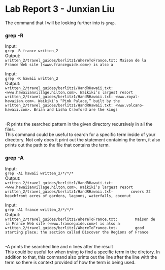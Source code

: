 # Lab Report 3 - Junxian Liu

The command that I will be looking further into is `grep`. <br>

### grep -R
Input:<br>
`grep -R france written_2` <br>
Output:<br>
`written_2/travel_guides/berlitz1/WhereToFrance.txt: Maison de la France Web site (<www.franceguide.com>) is also a` <br>

Input: <br>
`grep -R hawaii written_2` <br>
Output:<br>
`written_2/travel_guides/berlitz1/HandRHawaii.txt: <www.hawaiianvillage.hilton.com>. Waikiki’s largest resort
 written_2/travel_guides/berlitz1/HandRHawaii.txt: <www.royal-hawaiian.com>. Waikiki’s “Pink Palace,” built by the
 written_2/travel_guides/berlitz1/HandRHawaii.txt: <www.volcano-hawaii.com>. Brian and Lisha Crawford are the kings`<br>
 
 <br>
 -R prints the searched pattern in the given directory recursively in all the files. <br>
 This command could be useful to search for a specific term inside of your directory. Not only does it print out the statement containing the term, 
 it also prints out the path to the file that contains the term.  <br>
 
 ### grep -A
 
 Input:<br>
 `grep -A1 hawaii written_2/*/*/*` <br>
 Output: <br>
 `written_2/travel_guides/berlitz1/HandRHawaii.txt:        <www.hawaiianvillage.hilton.com>. Waikiki’s largest resort
  written_2/travel_guides/berlitz1/HandRHawaii.txt-        covers 22 beachfront acres of gardens, lagoons, waterfalls, coconut`
 <br>
  
 Input: <br>
 `grep -A1 france written_2/*/*/*` <br>
 Output: <br>
 `written_2/travel_guides/berlitz1/WhereToFrance.txt:        Maison de la France Web site (<www.franceguide.com>) is also a
  written_2/travel_guides/berlitz1/WhereToFrance.txt-        good starting place; the section called Discover the Regions of France`<br>
 
  <br>
 -A prints the searched line and n lines after the result<br>
 This could be useful for when trying to find a specific term in the diretory. In addition to that, this command also prints out the line
 after the line with the term so there is context provided of how the term is being used. <br>
